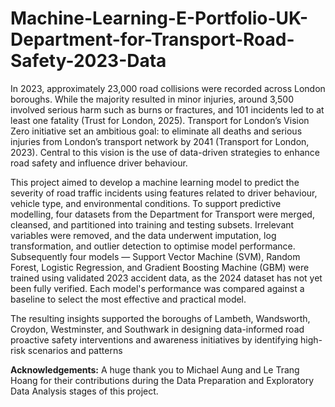 # Machine-Learning-E-Portfolio-UK-Department-for-Transport-Road-Safety-2023-Data


In 2023, approximately 23,000 road collisions were recorded across London boroughs. While the majority resulted in minor injuries, around 3,500 involved serious harm such as burns or fractures, and 101 incidents led to at least one fatality (Trust for London, 2025). Transport for London’s Vision Zero initiative set an ambitious goal: to eliminate all deaths and
 serious injuries from London’s transport network by 2041 (Transport for London, 2023). Central to this vision is the use of data-driven strategies to enhance road safety and influence driver behaviour. 
 
This project aimed to develop a machine learning model to predict the severity of road traffic incidents using features related to driver behaviour, vehicle type, and environmental conditions. To support predictive modelling, four datasets from the Department for Transport were merged, cleansed, and partitioned into training and testing subsets. Irrelevant variables were removed, and the data underwent imputation, log transformation, and outlier detection to optimise model performance. Subsequently four models — Support Vector Machine (SVM), Random Forest, Logistic Regression, and Gradient Boosting Machine (GBM) were trained using validated 2023 accident data, as the 2024 dataset has not yet been fully verified. Each model's performance was compared against a baseline to select the most effective and practical model.
 
 The resulting insights supported the boroughs of Lambeth, Wandsworth, Croydon, Westminster, and Southwark in designing data-informed road proactive safety interventions and awareness initiatives by identifying high-risk scenarios and patterns






**Acknowledgements:** 
A huge thank you to Michael Aung and Le Trang Hoang for their contributions during the Data Preparation and Exploratory Data Analysis stages of this project.
